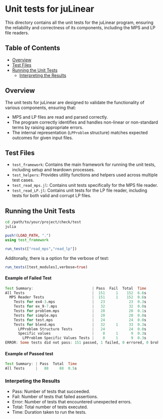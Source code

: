 # Unit tests for juLinear

This directory contains all the unit tests for the juLinear program, ensuring the reliability and correctness of its components, including the MPS and LP file readers.


## Table of Contents
- [Overview](#overview)
- [Test Files](#test-files)
- [Running the Unit Tests](#running-the-unit-tests)
   - [Interpreting the Results](#interpeting-the-results)


## Overview
The unit tests for juLinear are designed to validate the functionality of various components, ensuring that:

- MPS and LP files are read and parsed correctly.
- The program correctly identifies and handles non-linear or non-standard terms by
raising appropriate errors.
- The internal representation (`LPProblem` structure) matches expected outcomes for given input files.

## Test Files
- `test_framework`: Contains the main framework for running the unit tests, including setup and teardown processes.
- `test_helpers`: Provides utility functions and helpers used across multiple test cases.
- `test_read_mps.jl`: Contains unit tests specifically for the MPS file reader.
- `test_read_LP.jl`: Contains unit tests for the LP file reader, including tests for both valid and corrupt LP files.


## Running the Unit Tests

```bash
cd /path/to/your/project/check/test
julia
```

```julia
push!(LOAD_PATH, ".")
using test_framework
```
```julia
run_tests(["read_mps","read_lp"])
```
Additonally, there is a option for the verbose of test:
```julia
run_tests([test_modules],verbose=true)
```

#### Example of Failed Test
```julia
Test Summary:                           | Pass  Fail  Total  Time
All Tests                               |  151     1    152  6.6s
  MPS Reader Tests                      |  151     1    152  0.6s
    Tests for ex4-3.mps                 |   23           23  0.3s
    Tests for ex_9-7.mps                |   32           32  0.0s
    Tests for problem.mps               |   20           20  0.1s
    Tests for simple.mps                |   20           20  0.0s
    Tests for test.mps                  |   24           24  0.0s
    Tests for blend.mps                 |   32     1     33  0.3s
      LPProblem Structure Tests         |   24           24  0.0s
      Specific values                   |    8     1      9  0.3s
        LPProblem Specific Values Tests |    8     1      9  0.3s
ERROR: Some tests did not pass: 151 passed, 1 failed, 0 errored, 0 broken.
```
#### Example of Passed test
```julia
Test Summary: | Pass  Total  Time
All Tests     |   88     88  0.5s
```

### Interpeting the Results
- Pass: Number of tests that succeeded.
- Fail: Number of tests that failed assertions.
- Error: Number of tests that encountered unexpected errors.
- Total: Total number of tests executed.
- Time: Duration taken to run the tests.
